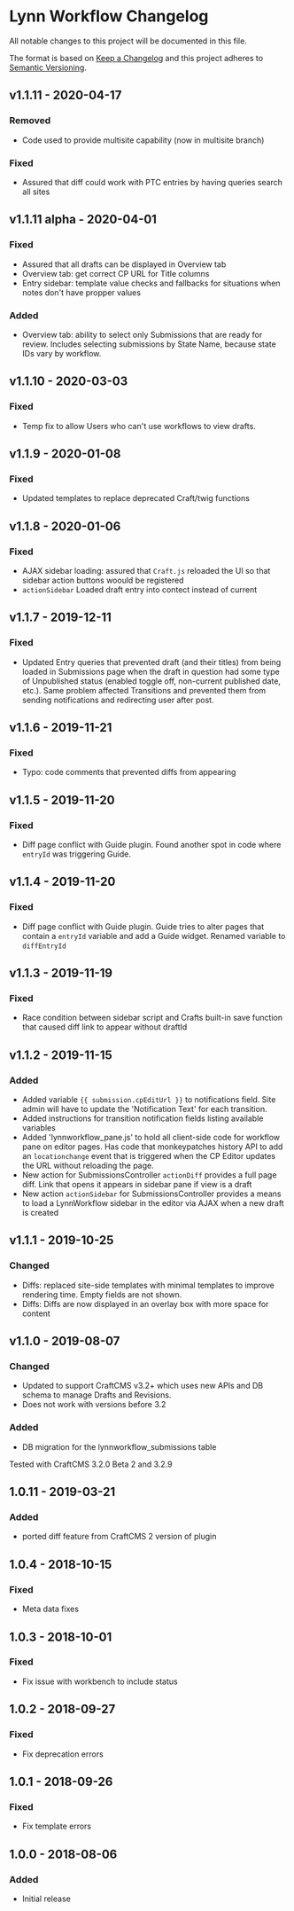 # Lynn Workflow Changelog

All notable changes to this project will be documented in this file.

The format is based on [Keep a Changelog](http://keepachangelog.com/) and this project adheres to [Semantic Versioning](http://semver.org/).

## v1.1.11 - 2020-04-17
### Removed
- Code used to provide multisite capability (now in multisite branch)

### Fixed
- Assured that diff could work with PTC entries by having queries search all sites

## v1.1.11 alpha - 2020-04-01
### Fixed
- Assured that all drafts can be displayed in Overview tab
- Overview tab: get correct CP URL for Title columns
- Entry sidebar: template value checks and fallbacks for situations when notes don't have propper values

### Added
- Overview tab: ability to select only Submissions that are ready for review. Includes selecting submissions by State Name, because state IDs vary by workflow. 

## v1.1.10 - 2020-03-03
### Fixed
- Temp fix to allow Users who can't use workflows to view drafts.

## v1.1.9 - 2020-01-08
### Fixed
- Updated templates to replace deprecated Craft/twig functions

## v1.1.8 - 2020-01-06
### Fixed
- AJAX sidebar loading: assured that `Craft.js` reloaded the UI so that sidebar action buttons woould be registered
- `actionSidebar` Loaded draft entry into contect instead of current

## v1.1.7 - 2019-12-11
### Fixed
- Updated Entry queries that prevented draft (and their titles) from being loaded in Submissions page when the draft in question had some type of Unpublished status (enabled toggle off, non-current published date, etc.). Same problem affected Transitions and prevented them from sending notifications and redirecting user after post.

## v1.1.6 - 2019-11-21
### Fixed
- Typo: code comments that prevented diffs from appearing

## v1.1.5 - 2019-11-20
### Fixed
- Diff page conflict with Guide plugin. Found another spot in code where `entryId` was triggering Guide.

## v1.1.4 - 2019-11-20
### Fixed
- Diff page conflict with Guide plugin. Guide tries to alter pages that contain a `entryId` variable and add a Guide widget. Renamed variable to `diffEntryId`

## v1.1.3 - 2019-11-19
### Fixed
- Race condition between sidebar script and Crafts built-in save function that caused diff link to appear without draftId

## v1.1.2 - 2019-11-15
### Added
- Added variable `{{ submission.cpEditUrl }}` to notifications field. Site admin will have to update the 'Notification Text' for each transition.
- Added instructions for transition notification fields listing available variables
- Added 'lynnworkflow_pane.js' to hold all client-side code for workflow pane on editor pages. Has code that monkeypatches history API to add an `locationchange` event that is triggered when the CP Editor updates the URL without reloading the page.
- New action for SubmissionsController `actionDiff` provides a full page diff. Link that opens it appears in sidebar pane if view is a draft
- New action `actionSidebar` for SubmissionsController provides a means to load a LynnWorkflow sidebar in the editor via AJAX when a new draft is created

## v1.1.1 - 2019-10-25
### Changed
- Diffs: replaced site-side templates with minimal templates to improve rendering time. Empty fields are not shown.
- Diffs: Diffs are now displayed in an overlay box with more space for content

## v1.1.0 - 2019-08-07
### Changed
- Updated to support CraftCMS v3.2+ which uses new APIs and DB schema to manage Drafts and Revisions.
- Does not work with versions before 3.2

### Added
- DB migration for the lynnworkflow_submissions table

Tested with CraftCMS 3.2.0 Beta 2 and 3.2.9

## 1.0.11 - 2019-03-21
### Added
- ported diff feature from CraftCMS 2 version of plugin

## 1.0.4 - 2018-10-15
### Fixed
- Meta data fixes

## 1.0.3 - 2018-10-01
### Fixed
- Fix issue with workbench to include status

## 1.0.2 - 2018-09-27
### Fixed
- Fix deprecation errors

## 1.0.1 - 2018-09-26
### Fixed
- Fix template errors

## 1.0.0 - 2018-08-06
### Added
- Initial release
